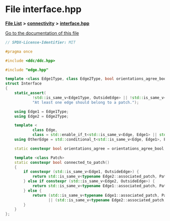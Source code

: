 

# File interface.hpp

[**File List**](files.md) **>** [**connectivity**](dir_28b51abc9241105ab41b66c468e7d019.md) **>** [**interface.hpp**](interface_8hpp.md)

[Go to the documentation of this file](interface_8hpp.md)


```C++
// SPDX-License-Identifier: MIT

#pragma once

#include <ddc/ddc.hpp>

#include "edge.hpp"

template <class Edge1Type, class Edge2Type, bool orientations_agree_bool>
struct Interface
{
    static_assert(
            !std::is_same_v<Edge1Type, OutsideEdge> || !std::is_same_v<Edge2Type, OutsideEdge>,
            "At least one edge should belong to a patch.");

    using Edge1 = Edge1Type;
    using Edge2 = Edge2Type;

    template <
            class Edge,
            class = std::enable_if_t<std::is_same_v<Edge, Edge1> || std::is_same_v<Edge, Edge2>>>
    using OtherEdge = std::conditional_t<std::is_same_v<Edge, Edge1>, Edge2, Edge1>;

    static constexpr bool orientations_agree = orientations_agree_bool;

    template <class Patch>
    static constexpr bool connected_to_patch()
    {
        if constexpr (std::is_same_v<Edge1, OutsideEdge>) {
            return std::is_same_v<typename Edge2::associated_patch, Patch>;
        } else if constexpr (std::is_same_v<Edge2, OutsideEdge>) {
            return std::is_same_v<typename Edge1::associated_patch, Patch>;
        } else {
            return (std::is_same_v<typename Edge1::associated_patch, Patch>)
                   || (std::is_same_v<typename Edge2::associated_patch, Patch>);
        }
    }
};
```


